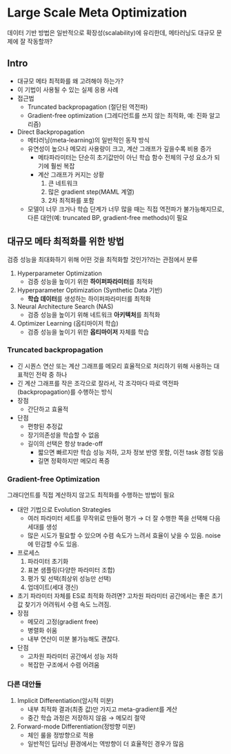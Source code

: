 # Large Scale Meta Optimization
데이터 기반 방법은 일반적으로 확장성(scalability)에 유리한데, 메타러닝도 대규모 문제에 잘 작동할까?

## Intro
- 대규모 메타 최적화를 왜 고려해야 하는가?
- 이 기법이 사용될 수 있는 실제 응용 사례
- 접근법
  - Truncated backpropagation (절단된 역전파)
  - Gradient-free optimization (그레디언트를 쓰지 않는 최적화, 예: 진화 알고리즘)
- Direct Backpropagation
  - 메타러닝(meta-learning)의 일반적인 동작 방식
  - 유연성이 높으나 메모리 사용량이 크고, 계산 그래프가 깊을수록 비용 증가
    - 메타파라미터는 단순히 초기값만이 아닌 학습 함수 전체의 구성 요소가 되기에 훨씬 복잡
    - 계산 그래프가 커지는 상황
      1. 큰 네트워크
      2. 많은 gradient step(MAML 계열)
      3. 2차 최적화를 포함
  - 모델이 너무 크거나 학습 단계가 너무 많을 때는 직접 역전파가 불가능해지므로, 다른 대안(예: truncated BP, gradient-free methods)이 필요

## 대규모 메타 최적화를 위한 방법
검증 성능을 최대화하기 위해 어떤 것을 최적화할 것인가?라는 관점에서 분류

1. Hyperparameter Optimization
   - 검증 성능을 높이기 위한 **하이퍼파라미터**를 최적화
2. Hyperparameter Optimization (Synthetic Data 기반)
   - **학습 데이터**를 생성하는 하이퍼파라미터를 최적화
3. Neural Architecture Search (NAS)
   - 검증 성능을 높이기 위해 네트워크 **아키텍처**를 최적화
4. Optimizer Learning (옵티마이저 학습)
   - 검증 성능을 높이기 위한 **옵티마이저** 자체를 학습

### Truncated backpropagation
- 긴 시퀀스 연산 또는 계산 그래프를 메모리 효율적으로 처리하기 위해 사용하는 대표적인 전략 중 하나
- 긴 계산 그래프를 작은 조각으로 잘라서,  각 조각마다 따로 역전파(backpropagation)를 수행하는 방식
- 장점
  - 간단하고 효율적
- 단점
  - 편향된 추정값
  - 장기의존성을 학습할 수 없음
  - 길이의 선택은 항상 trade-off
    - 짧으면 빠르지만 학습 성능 저하, 고차 정보 반영 못함, 이전 task 경험 잊음
    - 길면 정확하지만 메모리 폭증

### Gradient-free Optimization
그래디언트를 직접 계산하지 않고도 최적화를 수행하는 방법이 필요

- 대안 기법으로 Evolution Strategies
  - 여러 파라미터 세트를 무작위로 만들어 평가 → 더 잘 수행한 쪽을 선택해 다음 세대를 생성
  - 많은 시도가 필요할 수 있으며 수렴 속도가 느려서 효율이 낮을 수 있음. noise에 민감할 수도 있음.
- 프로세스
  1. 파라미터 초기화
  2. 표본 샘플링(다양한 파라미터 조합)
  3. 평가 및 선택(최상위 성능만 선택)
  4. 업데이트(세대 갱신)
- 초기 파라미터 자체를 ES로 최적화 하려면? 고차원 파라미터 공간에서는 좋은 초기값 찾기가 어려워서 수렴 속도 느려짐.
- 장점
  - 메모리 고정(gradient free)
  - 병렬화 쉬움
  - 내부 연산이 미분 불가능해도 괜찮다.
- 단점
  - 고차원 파라미터 공간에서 성능 저하
  - 복잡한 구조에서 수렴 어려움

### 다른 대안들
1. Implicit Differentiation(암시적 미분)
   - 내부 최적화 결과(최종 값)만 가지고 meta-gradient를 계산
   - 중간 학습 과정은 저장하지 않음 → 메모리 절약
2. Forward-mode Differentiation(정방향 미분)
   - 체인 룰을 정방향으로 적용
   - 일반적인 딥러닝 환경에서는 역방향이 더 효율적인 경우가 많음